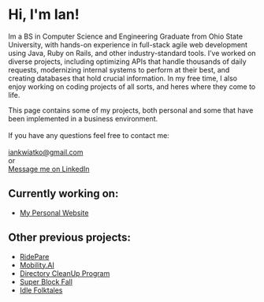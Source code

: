 <h1>Hi, I'm Ian! <br/></h1>
Im a BS in Computer Science and Engineering Graduate from Ohio State University, with hands-on experience in full-stack agile web development using Java, Ruby on Rails, and other industry-standard tools. I’ve worked on diverse projects, including optimizing APIs that handle thousands of daily requests, modernizing internal systems to perform at their best, and creating databases that hold crucial information. In my free time, I also enjoy working on coding projects of all sorts, and heres where they come to life.

This page contains some of my projects, both personal and some that have been implemented in a business environment.
  <br>
  <br>
If you have any questions feel free to contact me:
  <br>
  <br>
iankwiatko@gmail.com
  <br>
or
  <br>
<a href="https://www.linkedin.com/in/iankwaitko">Message me on LinkedIn</a>

<h2>Currently working on:</h2>

- [My Personal Website](https://github.com/iankwiatko/personal-website)

<h2>Other previous projects:</h2>

- [RidePare](https://github.com/iankwiatko/RidePare)
- [Mobility.AI](https://github.com/iankwiatko/Human-Recognition-Software)
- [Directory CleanUp Program](https://github.com/iankwiatko/Clean-Up-Tool)
- [Super Block Fall](https://github.com/iankwiatko/Super-Block-Fall)
- [Idle Folktales](https://github.com/iankwiatko/Idle-Folktales)
